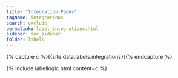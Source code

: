 ```yaml
---
title: "Integration Pages"
tagName: integrations
search: exclude
permalink: label_integrations.html
sidebar: doc_sidebar
folder: labels
---
```


{% capture c %}{{site.data.labels.integrations}}{% endcapture %}

{% include labellogic.html content=c %}


